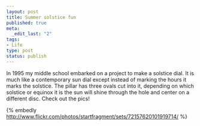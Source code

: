 ```yaml
--- 
layout: post
title: Summer solstice fun
published: true
meta: 
  _edit_last: "2"
tags: 
- Life
type: post
status: publish
---
```

In 1995 my middle school embarked on a project to make a solstice dial. It is much like a contemporary sun dial except instead of marking the hours it marks the solstice. The pillar has three ovals cut into it, depending on which solstice or equinox it is the sun will shine through the hole and center on a different disc. Check out the pics!

{% embedly http://www.flickr.com/photos/startfragment/sets/72157620101919714/ %}
